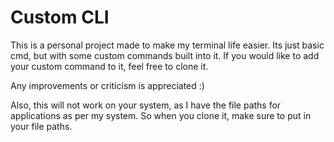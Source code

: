 # Custom CLI

This is a personal project made to make my terminal life easier. Its just basic cmd, but with some custom commands built into it. If you would like to add your custom command to it, feel free to clone it.

Any improvements or criticism is appreciated :)

Also, this will not work on your system, as I have the file paths for applications as per my system. So when you clone it, make sure to put in your file paths.
